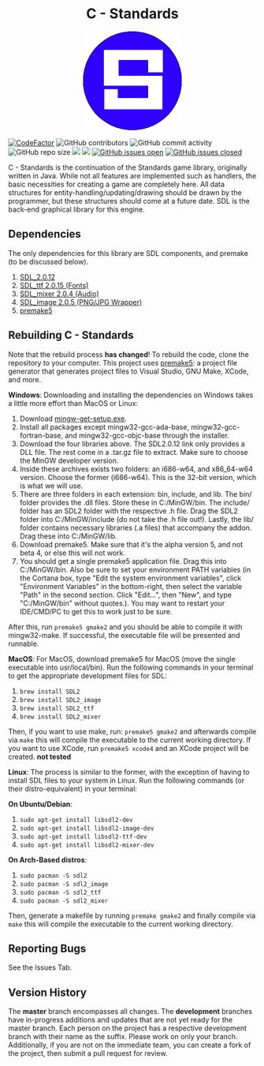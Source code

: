 <h1 align="center">C - Standards</h1>

<p align="center">
  <img width="200" height="200" src="docs/standards.PNG">
</p>

[![CodeFactor](https://www.codefactor.io/repository/github/joshuacrotts/C-Standards/badge)](https://www.codefactor.io/repository/github/joshuacrotts/C-Standards) ![GitHub contributors](https://img.shields.io/github/contributors/JoshuaCrotts/C-Standards) ![GitHub commit activity](https://img.shields.io/github/commit-activity/m/JoshuaCrotts/C-Standards) ![GitHub repo size](https://img.shields.io/github/repo-size/JoshuaCrotts/C-Standards)  ![](https://tokei.rs/b1/github/JoshuaCrotts/C-Standards) ![](https://tokei.rs/b1/github/JoshuaCrotts/C-Standards?category=files) [![GitHub issues open](https://img.shields.io/github/issues/JoshuaCrotts/C-Standards)]() 
[![GitHub issues closed](https://img.shields.io/github/issues-closed-raw/JoshuaCrotts/C-Standards)]()

C - Standards is the continuation of the Standards game library, originally written in Java. While not all features are implemented such as handlers, the basic necessities for creating a game are completely here. All data structures for entity-handling/updating/drawing should be drawn by the programmer, but these structures should come at a future date. SDL is the back-end graphical library for this engine.

## Dependencies

The only dependencies for this library are SDL components, and premake (to be discussed below).

1. [SDL_2.0.12](https://www.libsdl.org/download-2.0.php)
2. [SDL_ttf 2.0.15 (Fonts)](https://www.libsdl.org/projects/SDL_ttf/)
3. [SDL_mixer 2.0.4 (Audio)](https://www.libsdl.org/projects/SDL_mixer/)
4. [SDL_image 2.0.5 (PNG/JPG Wrapper)](https://www.libsdl.org/projects/SDL_image/)
5. [premake5](https://premake.github.io/)

## Rebuilding C - Standards
Note that the rebuild process __has changed__! To rebuild the code, clone the repository to your computer. This project uses [premake5](https://premake.github.io/): a project file generator that generates project files to Visual Studio, GNU Make, XCode, and more.

**Windows**: 
Downloading and installing the dependencies on Windows takes a little more effort than MacOS or Linux:

1. Download [mingw-get-setup.exe](https://osdn.net/projects/mingw/releases/).
2. Install all packages except mingw32-gcc-ada-base, mingw32-gcc-fortran-base, and mingw32-gcc-objc-base through the installer.
3. Download the four libraries above. The SDL2.0.12 link only provides a DLL file. The rest come in a .tar.gz file to extract. Make sure to choose the MinGW developer version.
4. Inside these archives exists two folders: an i686-w64, and x86_64-w64 version. Choose the former (i686-w64). This is the 32-bit version, which is what we will use.
5. There are three folders in each extension: bin, include, and lib. The bin/ folder provides the .dll files. Store these in C:/MinGW/bin. The include/ folder has an SDL2 folder with the respective .h file. Drag the SDL2 folder into C:/MinGW/include (do not take the .h file out!). Lastly, the lib/ folder contains necessary libraries (.a files) that accompany the addon. Drag these into C:/MinGW/lib.
6. Download premake5. Make sure that it's the alpha version 5, and not beta 4, or else this will not work.
7. You should get a single premake5 application file. Drag this into C:/MinGW/bin. Also be sure to set your environment PATH variables (in the Cortana box, type "Edit the system environment variables", click "Environment Variables" in the bottom-right, then select the variable "Path" in the second section. Click "Edit...", then "New", and type "C:/MinGW/bin" without quotes.). You may want to restart your IDE/CMD/PC to get this to work just to be sure.

After this, run <code>premake5 gmake2</code> and you should be able to compile it with mingw32-make. If successful, the executable file will be presented and runnable.

**MacOS**: For MacOS, download premake5 for MacOS (move the single executable into usr/local/bin). Run the following commands in your terminal to get the appropriate development files for SDL:

1. <code>brew install SDL2</code>
2. <code>brew install SDL2_image</code>
3. <code>brew install SDL2_ttf</code>
4. <code>brew install SDL2_mixer</code>

Then, if you want to use make, run: <code>premake5 gmake2</code> and afterwards compile via <code>make</code> this will compile the executable to the current working directory. If you want to use XCode, run <code>premake5 xcode4</code> and an XCode project will be created. **not tested**

**Linux**: The process is similar to the former, with the exception of having to install SDL files to your system in Linux. Run the following commands (or their distro-equivalent) in your terminal:

**On Ubuntu/Debian**:

1. <code>sudo apt-get install libsdl2-dev</code>
2. <code>sudo apt-get install libsdl2-image-dev</code>
3. <code>sudo apt-get install libsdl2-ttf-dev</code>
4. <code>sudo apt-get install libsdl2-mixer-dev</code>

**On Arch-Based distros**:

1. <code>sudo pacman -S sdl2</code>
2. <code>sudo pacman -S sdl2_image</code>
3. <code>sudo pacman -S sdl2_ttf</code>
4. <code>sudo pacman -S sdl2_mixer</code>

Then, generate a makefile by running <code>premake gmake2</code> and finally compile via <code>make</code> this will compile the executable to the current working directory.

## Reporting Bugs

See the Issues Tab.

## Version History
The **master** branch encompasses all changes. The **development** branches have in-progress additions and updates that are not yet ready for the master branch. Each person on the project has a respective development branch with their name as the suffix. Please work on only your branch. Additionally, if you are not on the immediate team, you can create a fork of the project, then submit a pull request for review.
